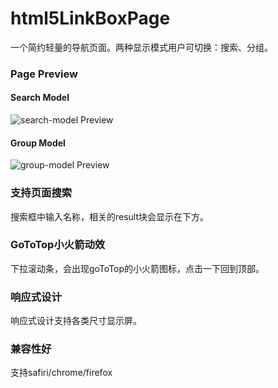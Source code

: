 # html5LinkBoxPage
一个简约轻量的导航页面。两种显示模式用户可切换：搜索、分组。
### Page Preview
#### Search Model
![search-model Preview](https://github.com/periofljj/html5LinkBoxPage/raw/master/search-model.jpg)

#### Group Model
![group-model Preview](https://github.com/periofljj/html5LinkBoxPage/raw/master/group-model.jpg)

### 支持页面搜索
搜索框中输入名称，相关的result块会显示在下方。

### GoToTop小火箭动效
下拉滚动条，会出现goToTop的小火箭图标，点击一下回到顶部。

### 响应式设计
响应式设计支持各类尺寸显示屏。

### 兼容性好
支持safiri/chrome/firefox
